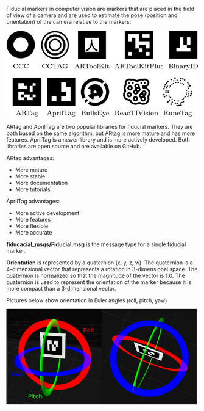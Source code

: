 Fiducial markers in computer vision are markers that are placed in the field of view of a camera and are used to estimate the pose (position and orientation) of the camera relative to the markers.

<img src="images/fiducial_markers.png" alt="Fiducial markers" width="550">

ARtag and AprilTag are two popular libraries for fiducial markers. They are both based on the same algorithm, but ARtag is more mature and has more features. AprilTag is a newer library and is more actively developed. Both libraries are open source and are available on GitHub.

ARtag advantages:
- More mature
- More stable
- More documentation
- More tutorials

AprilTag advantages: 
- More active development
- More features
- More flexible
- More accurate

**fiducacial_msgs/Fiducial.msg** is the message type for a single fiducial marker.

**Orientation** is represented by a quaternion (x, y, z, w). The quaternion is a 4-dimensional vector that represents a rotation in 3-dimensional space. The quaternion is normalized so that the magnitude of the vector is 1.0. The quaternion is used to represent the orientation of the marker because it is more compact than a 3-dimensional vector.

Pictures below show orientation in Euler angles (roll, pitch, yaw)

<div style="display: flex; align-items: flex-end;">
  <img src="images/roll_pitch_yaw_1.png" alt="Roll Pitch Yaw" width="250">
  <img src="images/roll_pitch_yaw_2.png" alt="Roll Pitch Yaw" width="250">
</div>
  